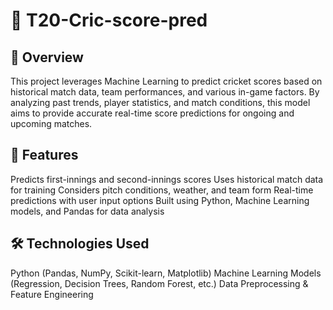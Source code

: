 # 🏏 T20-Cric-score-pred

## 📌 Overview
This project leverages Machine Learning to predict cricket scores based on historical match data, team performances, and various in-game factors. By analyzing past trends, player statistics, and match conditions, this model aims to provide accurate real-time score predictions for ongoing and upcoming matches.

## 🚀 Features
Predicts first-innings and second-innings scores
Uses historical match data for training
Considers pitch conditions, weather, and team form
Real-time predictions with user input options
Built using Python, Machine Learning models, and Pandas for data analysis

## 🛠️ Technologies Used
Python (Pandas, NumPy, Scikit-learn, Matplotlib)
Machine Learning Models (Regression, Decision Trees, Random Forest, etc.)
Data Preprocessing & Feature Engineering
